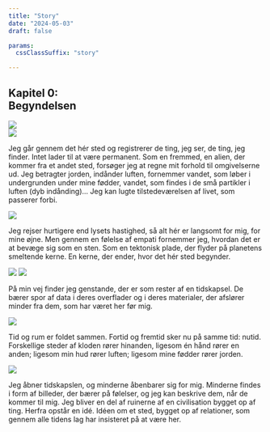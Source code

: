 ```yaml
---
title: "Story"
date: "2024-05-03"
draft: false

params:
  cssClassSuffix: "story"

---
```

<h2 class="green">Kapitel 0:<br>
    Begyndelsen</h2>
<img src="/images/shamanObj.png">
<br>
<img src="/images/Mirroring_map_grey2.png" class="stickyMap front">
<div class="textBox blue">
    <p>Jeg går gennem det hér sted og registrerer de ting, jeg ser, de ting, jeg finder. Intet lader til at være permanent. Som en fremmed, en alien, der kommer fra et andet sted, forsøger jeg at regne mit forhold til omgivelserne ud. Jeg betragter jorden, indånder luften, fornemmer vandet, som løber i undergrunden under mine fødder, vandet, som findes i de små partikler i luften (dyb indånding)... Jeg kan lugte tilstedeværelsen af livet, som passerer forbi.</p>
</div>
<div class="sH"></div>
<img src="/images/mirroring_water.png" class="stickyMap front">
<div class="textBox green">
    <p>Jeg rejser hurtigere end lysets hastighed, så alt hér er langsomt for mig, for mine øjne. Men gennem en følelse af empati fornemmer jeg, hvordan det er at bevæge sig som en sten. Som en tektonisk plade, der flyder på planetens smeltende kerne. En kerne, der ender, hvor det hér sted begynder.</p>
</div>
<img src="/images/yellow_ground2.png" class="stickyMap back">
<img src="/images/red_ground.png" class="stickyMap mid">
 <div class="textBox dPink">
    <p>På min vej finder jeg genstande, der er som rester af en tidskapsel. De bærer spor af data i deres overflader og i deres materialer, der afslører minder fra dem, som har været her før mig.</p>
 </div>
 <img src="/images/Mirroring_map_green.png" class="stickyMap middle">
 <div class="textBox orange">
    <p>Tid og rum er foldet sammen. Fortid og fremtid sker nu på samme tid: nutid. Forskellige steder af kloden rører hinanden, ligesom én hånd rører en anden; ligesom min hud rører luften; ligesom mine fødder rører jorden.</p>
 </div>
 <img src="/images/shamanObj.png" class="shaman">
 <div class="textBox">
     <p>Jeg åbner tidskapslen, og minderne åbenbarer sig for mig. Minderne findes i form af billeder, der bærer på følelser, og jeg kan beskrive dem, når de kommer til mig. Jeg bliver en del af ruinerne af en civilisation bygget op af ting. Herfra opstår en idé. Idéen om et sted, bygget op af relationer, som gennem alle tidens lag har insisteret på at være her.</p>
 </div>
 <div class="lH"></div>
